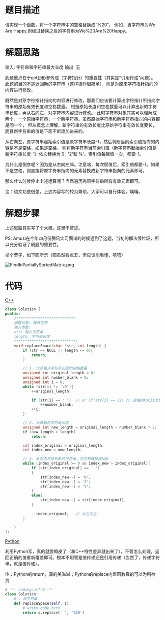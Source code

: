 # 题目描述

请实现一个函数，将一个字符串中的空格替换成“%20”。
例如，当字符串为We Are Happy.则经过替换之后的字符串为We%20Are%20Happy。

# 解题思路

输入: 字符串和字符串最大长度
输出: 无

此题重点在于get到形参传递（字符指针）的重要性（其实是"引用传递"问题）。
此题的目的不是返回新的字符串（这样操作很简单），而是对原来字符指针指向的内容进行修改。

既然是对原字符指针指向的内容进行修改，那我们应该要计算出字符指针所指向字符串的原始有效长度和空格数量。
根据原始长度和空格数量可以计算出新的字符串长度，再从右向左，对字符串内容进行修改。
此时字符串对象其实可以理解成两个，一个原始字符串，一个新字符串。虽然原始字符串和新字符串指向的内容都是同一个，
但从概念上理解，新字符串的有效长度比原始字符串有效长度要长，而且新字符串的值是下面不断添加进来的。

从右向左，原字符串起始索引值是原字符串长度-1，然后判断当前索引值指向的内容是不是空格，如果是空格，
则将新字符串当前索引值（新字符串起始索引值是新字符串长度-1）依次替换为'0', '2'和'%'。索引值每赋值一次，都要-1。

为什么是倒序呢？因为是从右向左嘛。注意咯，每次赋值后，索引值都要-1。如果不是空格，则直接将原字符串指向的元素替换成新字符串指向的元素即可。

那么什么时候停止上述运算呢？当然遍历完原字符串所有有效元素即可。

注：语文功底很差，上述内容写的较为繁琐，大家可以自行体会，嘻嘻。

# 解题步骤

上述思路其实写了个大概，这里不赘述。


PS: Amusi在今年四月份腾讯实习面试的时候遇到了这题，当初的解法很垃圾，所以充分验证了刷题的重要性。

举个栗子，如下图所示（图虽然有点丑，但应该能看懂，嘻嘻）

![FindInPartiallySortedMatrix.png](FindInPartiallySortedMatrix.png)

# 代码

[C++](ReplaceBlank.cpp)

```c++
class Solution {
public:
    /***************************
    函数功能: 替换空格
    输入参数:
    str: 输入字符串
    length: 字符串长度
    ****************************/
	void replaceSpace(char *str, int length) {
		if (str == NULL || length <= 0){
			return;
		}

		// 1. 计算输入字符串长度和空格数量
		unsigned int original_length = 0;
		unsigned int number_blank = 0;
		unsigned int i = 0;
		while (str[i] != '\0'){
			++original_length;

			if (str[i] == ' ')	// or if(str[i] == 32) // 空格的ASCII为32
				++number_blank;
			++i;
		}

		// 2. 计算新的字符串长度
		unsigned int new_length = original_length + number_blank * 2;
		if (new_length > length)
			return;

		int index_original = original_length;
		int index_new = new_length;

		// 3. 从右向左排列新的字符串，将空格替换成%20
		while (index_original >= 0 && index_new > index_original){
			if (str[index_original] == ' ')
			{
				str[index_new--] = '0';
				str[index_new--] = '2';
				str[index_new--] = '%';
			}
			else{
				str[index_new--] = str[index_original];
			}
			
			--index_original;	// 从右向左
		}

	}
};
```



[Python](ReplaceBlank.cpp.py)

利用Python写，真的就耍赖皮了（和C++特性差异就出来了），不管怎么处理，返回正确的值重新覆盖即可。根本不用管是值传递还是引用传递（当然了，传递字符串，就是值传递）。

注：Python的return，真的美滋滋；Python的replace内置函数真的可以为所欲为

```python
# -*- coding:utf-8 -*-
class Solution:
    # s 源字符串
    def replaceSpace(self, s):
        # write code here
        return s.replace(' ', '%20')
```
